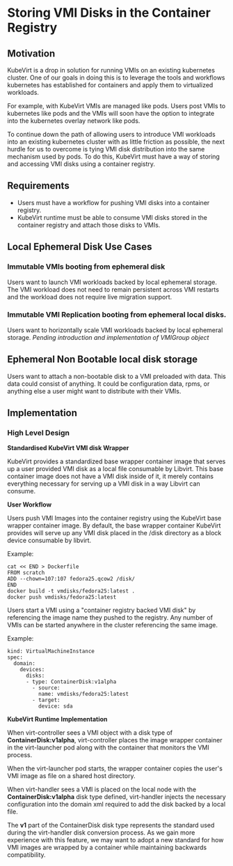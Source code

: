 # Storing VMI Disks in the Container Registry

## Motivation

KubeVirt is a drop in solution for running VMIs on an existing kubernetes
cluster. One of our goals in doing this is to leverage the tools and workflows
kubernetes has established for containers and apply them to virtualized
workloads.

For example, with KubeVirt VMIs are managed like pods. Users post VMIs to
kubernetes like pods and the VMIs will soon have the option to integrate into
the kubernetes overlay network like pods.

To continue down the path of allowing users to introduce VMI workloads into
an existing kubernetes cluster with as little friction as possible, the next
hurdle for us to overcome is tying VMI disk distribution into the same
mechanism used by pods. To do this, KubeVirt must have a way of storing and
accessing VMI disks using a container registry.

## Requirements
* Users must have a workflow for pushing VMI disks into a container registry.
* KubeVirt runtime must be able to consume VMI disks stored in the container
  registry and attach those disks to VMIs.

## Local Ephemeral Disk Use Cases

### Immutable VMIs booting from ephemeral disk

Users want to launch VMI workloads backed by local ephemeral storage. The VMI
workload does not need to remain persistent across VMI restarts and the workload
does not require live migration support.

### Immutable VMI Replication booting from ephemeral local disks.

Users want to horizontally scale VMI workloads backed by local ephemeral
storage. *Pending introduction and implementation of VMIGroup object*

## Ephemeral Non Bootable local disk storage

Users want to attach a non-bootable disk to a VMI preloaded with data. This data
could consist of anything. It could be configuration data, rpms, or anything
else a user might want to distribute with their VMIs.

## Implementation

### High Level Design

**Standardised KubeVirt VMI disk Wrapper**

KubeVirt provides a standardized base wrapper container image that serves up a
user provided VMI disk as a local file consumable by Libvirt. This base
container image does not have a VMI disk inside of it, it merely contains
everything necessary for serving up a VMI disk in a way Libvirt can consume.

**User Workflow**

Users push VMI Images into the container registry using the KubeVirt base
wrapper container image. By default, the base wrapper container KubeVirt
provides will serve up any VMI disk placed in the /disk directory as a block
device consumable by libvirt.

Example:
```
cat << END > Dockerfile
FROM scratch
ADD --chown=107:107 fedora25.qcow2 /disk/
END
docker build -t vmdisks/fedora25:latest .
docker push vmdisks/fedora25:latest
```
Users start a VMI using a "container registry backed VMI disk" by referencing the
image name they pushed to the registry. Any number of VMIs can be started
anywhere in the cluster referencing the same image.

Example:
```
kind: VirtualMachineInstance
spec:
  domain:
    devices:
      disks:
      - type: ContainerDisk:v1alpha
        - source:
          name: vmdisks/fedora25:latest
        - target:
          device: sda
```

**KubeVirt Runtime Implementation**

When virt-controller sees a VMI object with a disk type of
**ContainerDisk:v1alpha**, virt-controller places the image wrapper container
in the virt-launcher pod along with the container that monitors the VMI process.

When the virt-launcher pod starts, the wrapper container copies the user's VMI
image as file on a shared host directory.

When virt-handler sees a VMI is placed on the local node with the
**ContainerDisk:v1alpha** disk type defined, virt-handler injects the
necessary configuration into the domain xml required to add the disk backed by
a local file.

The **v1** part of the ContainerDisk disk type represents the standard
used during the virt-handler disk conversion process. As we gain more
experience with this feature, we may want to adopt a new standard for how VMI
images are wrapped by a container while maintaining backwards compatibility.
